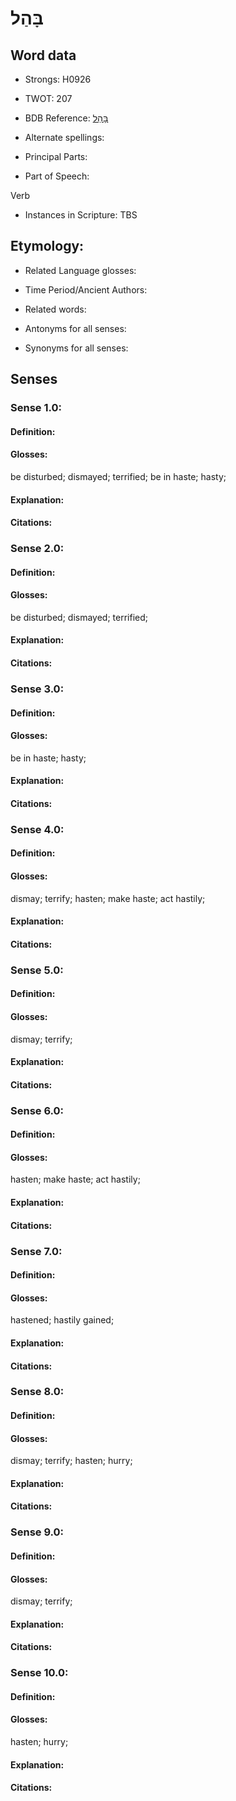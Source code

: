 # בָּהַל

<!-- Status: S2="NeedsEdits" -->
<!-- Lexica used for edits:   -->

## Word data

* Strongs: H0926

* TWOT: 207

* BDB Reference: [בָּהַל](rc://en/bdb/dict/b.ak.aa)

* Alternate spellings:

* Principal Parts:

* Part of Speech:

Verb

* Instances in Scripture: TBS

## Etymology:

* Related Language glosses:

* Time Period/Ancient Authors:

* Related words:

* Antonyms for all senses:

* Synonyms for all senses:

## Senses

### Sense 1.0:

#### Definition:

#### Glosses:

be disturbed; dismayed; terrified; be in haste; hasty; 

#### Explanation:

#### Citations:



### Sense 2.0:

#### Definition:

#### Glosses:

be disturbed; dismayed; terrified; 

#### Explanation:

#### Citations:



### Sense 3.0:

#### Definition:

#### Glosses:

be in haste; hasty; 

#### Explanation:

#### Citations:



### Sense 4.0:

#### Definition:

#### Glosses:

dismay; terrify; hasten; make haste; act hastily; 

#### Explanation:

#### Citations:



### Sense 5.0:

#### Definition:

#### Glosses:

dismay; terrify; 

#### Explanation:

#### Citations:



### Sense 6.0:

#### Definition:

#### Glosses:

hasten; make haste; act hastily; 

#### Explanation:

#### Citations:



### Sense 7.0:

#### Definition:

#### Glosses:

hastened; hastily gained; 

#### Explanation:

#### Citations:



### Sense 8.0:

#### Definition:

#### Glosses:

dismay; terrify; hasten; hurry; 

#### Explanation:

#### Citations:



### Sense 9.0:

#### Definition:

#### Glosses:

dismay; terrify; 

#### Explanation:

#### Citations:



### Sense 10.0:

#### Definition:

#### Glosses:

hasten; hurry; 

#### Explanation:

#### Citations:




